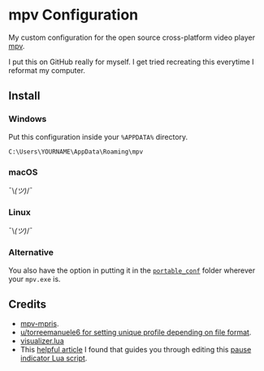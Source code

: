 # mpv Configuration

My custom configuration for the open source cross-platform video player [mpv](https://mpv.io).

I put this on GitHub really for myself. I get tried recreating this everytime I reformat my computer.

## Install

### Windows

Put this configuration inside your `%APPDATA%` directory.

`C:\Users\YOURNAME\AppData\Roaming\mpv`

### macOS

¯\\_(ツ)_/¯

### Linux

¯\\_(ツ)_/¯

### Alternative

You also have the option in putting it in the [`portable_conf`](https://mpv.io/manual/master/#files-on-windows) folder wherever your `mpv.exe` is.

## Credits

- [mpv-mpris](https://github.com/hoyon/mpv-mpris).
- [u/torreemanuele6 for setting unique profile depending on file format](https://www.reddit.com/r/mpv/comments/k6z3zi/any_way_to_set_window_size_when_starting/geosze3?utm_source=share&utm_medium=web2x&context=3).
- [visualizer.lua](https://github.com/mfcc64/mpv-scripts/blob/master/visualizer.lua)
- This [helpful article](https://hunden.linuxkompis.se/2018/09/13/adding-a-pause-indicator-to-mpv-media-player.html) I found that guides you through editing this [pause indicator Lua script](https://github.com/thisisshihan/mpv-player-config-snad/blob/mpv-config-snad-windows-ubuntu-linux-macos/removed_conf/scripts/pause-indicator.lua).
